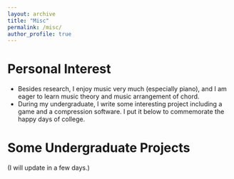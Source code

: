 ```yaml
---
layout: archive
title: "Misc"
permalink: /misc/
author_profile: true
---
```


Personal Interest
======
* Besides research, I enjoy music very much (especially piano), and I am eager to learn music theory and music arrangement of chord.
* During my undergraduate, I write some interesting project including a game and a compression software. I put it below to commemorate the happy days of college.

Some Undergraduate Projects
======

(I will update in a few days.)